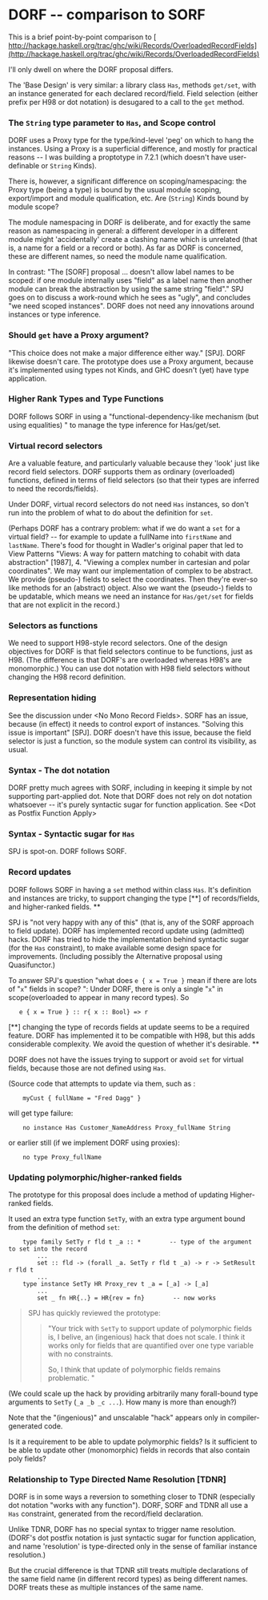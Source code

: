 # DORF -- comparison to SORF



This is a brief point-by-point comparison to
[
http://hackage.haskell.org/trac/ghc/wiki/Records/OverloadedRecordFields](http://hackage.haskell.org/trac/ghc/wiki/Records/OverloadedRecordFields)



I'll only dwell on where the DORF proposal differs.



The 'Base Design' is very similar: a library class `Has`, methods `get/set`, with an instance generated for each declared record/field. Field selection (either prefix per H98 or dot notation) is desugared to a call to the `get` method.


### The `String` type parameter to `Has`, and Scope control



DORF uses a Proxy type for the type/kind-level 'peg' on which to hang the instances. Using a Proxy is a superficial difference, and mostly for practical reasons -- I was building a proptotype in 7.2.1 (which doesn't have user-definable or `String` Kinds).



There is, however, a significant difference on scoping/namespacing: the Proxy type (being a type) is bound by the usual module scoping, export/import and module qualification, etc. Are (`String`) Kinds bound by module scope?



The module namespacing in DORF is deliberate, and for exactly the same reason as namespacing in general: a different developer in a different module might 'accidentally' create a clashing name which is unrelated (that is, a name for a field or a record or both). As far as DORF is concerned, these are different names, so need the module name qualification.



In contrast: "The \[SORF\] proposal ... doesn't allow label names to be scoped: if one module internally uses "field" as a label name then another module can break the abstraction by using the same string "field"." SPJ goes on to discuss a work-round which he sees as "ugly", and concludes "we need scoped instances". DORF does not need any innovations around instances or type inference.


### Should `get` have a Proxy argument?



"This choice does not make a major difference either way." \[SPJ\]. DORF likewise doesn't care. The prototype does use a Proxy argument, because it's implemented using types not Kinds, and GHC doesn't (yet) have type application.


### Higher Rank Types and Type Functions



DORF follows SORF in using a "functional-dependency-like mechanism (but using equalities) " to manage the type inference for Has/get/set.


### Virtual record selectors



Are a valuable feature, and particularly valuable because they 'look' just like record field selectors. DORF supports them as ordinary (overloaded) functions, defined in terms of field selectors (so that their types are inferred to need the records/fields).



Under DORF, virtual record selectors do not need `Has` instances, so don't run into the problem of what to do about the definition for `set`.



(Perhaps DORF has a contrary problem: what if we do want a `set` for a virtual field? -- for example to update a fullName into `firstName` and `lastName`. There's food for thought in Wadler's original paper that led to View Patterns "Views: A way for pattern matching to cohabit with data abstraction" \[1987\], 4. "Viewing a complex number in cartesian and polar coordinates". We may want our implementation of complex to be abstract. We provide (pseudo-) fields to select the coordinates. Then they're ever-so like methods for an (abstract) object. Also we want the (pseudo-) fields to be updatable, which means we need an instance for `Has/get/set` for fields that are not explicit in the record.) 


### Selectors as functions



We need to support H98-style record selectors. One of the design objectives for DORF is that field selectors continue to be functions, just as H98. (The difference is that DORF's are overloaded whereas H98's are monomorphic.)
You can use dot notation with H98 field selectors without changing the H98 record definition.


### Representation hiding



See the discussion under \<No Mono Record Fields\>. SORF has an issue, because (in effect) it needs to control export of instances. "Solving this issue is important" \[SPJ\]. DORF doesn't have this issue, because the field selector is just a function, so the module system can control its visibility, as usual.


### Syntax - The dot notation



DORF pretty much agrees with SORF, including in keeping it simple by not supporting part-applied dot. Note that DORF does not rely on dot notation whatsoever -- it's purely syntactic sugar for function application. See \<Dot as Postfix Function Apply\>


### Syntax - Syntactic sugar for `Has`



SPJ is spot-on. DORF follows SORF.


### Record updates



DORF follows SORF in having a `set` method within class `Has`. It's definition and instances are tricky, to support changing the type \[**\] of records/fields, and higher-ranked fields.
**



SPJ is "not very happy with any of this" (that is, any of the SORF approach to field update). DORF has implemented record update using (admitted) hacks. DORF has tried to hide the implementation behind syntactic sugar (for the `Has` constraint), to make available some design space for improvements. (Including possibly the Alternative proposal using Quasifunctor.)



To answer SPJ's question "what does `e { x = True }` mean if there are lots of "`x`" fields in scope? ": Under DORF, there is only a single "`x`" in scope(overloaded to appear in many record types). So


```wiki
   e { x = True } :: r{ x :: Bool} => r
```


\[**\] changing the type of records fields at update seems to be a required feature. DORF has implemented it to be compatible with H98, but this adds considerable complexity. We avoid the question of whether it's desirable.
**



DORF does not have the issues trying to support or avoid `set` for virtual fields, because those are not defined using `Has`. 



(Source code that attempts to update via them, such as :


```wiki
    myCust { fullName = "Fred Dagg" }
```


will get type failure:


```wiki
    no instance Has Customer_NameAddress Proxy_fullName String
```


or earlier still (if we implement DORF using proxies):


```wiki
    no type Proxy_fullName
```

### Updating polymorphic/higher-ranked fields



The prototype for this proposal does include a method of updating Higher-ranked fields.



It used an extra type function `SetTy`, with an extra type argument bound from the definition of method `set`:


```wiki
    type family SetTy r fld t _a :: *        -- type of the argument to set into the record
        ...
        set :: fld -> (forall _a. SetTy r fld t _a) -> r -> SetResult r fld t
        ...
    type instance SetTy HR Proxy_rev t _a = [_a] -> [_a]
        ...
        set _ fn HR{..} = HR{rev = fn}        -- now works
```

>
>
> SPJ has quickly reviewed the prototype:
>
>
> >
> >
> > "Your trick with `SetTy` to support update of polymorphic fields is, I belive, an (ingenious) hack that does not scale. I think it works only for fields that are quantified over one type variable with no constraints.
> >
> > So, I think that update of polymorphic fields remains problematic. "
> >
> >
>


(We could scale up the hack by providing arbitrarily many forall-bound type arguments to `SetTy` (`_a _b _c ...`). How many is more than enough?)



Note that the "(ingenious)" and unscalable "hack" appears only in compiler-generated code.



Is it a requirement to be able to update polymorphic fields? Is it sufficient to be able to update other (monomorphic) fields in records that also contain poly fields?


### Relationship to Type Directed Name Resolution \[TDNR\]



DORF is in some ways a reversion to something closer to TDNR (especially dot notation "works with any function"). DORF, SORF and TDNR all use a `Has` constraint, generated from the record/field declaration.



Unlike TDNR, DORF has no special syntax to trigger name resolution. (DORF's dot postfix notation is just syntactic sugar for function application, and name 'resolution' is type-directed only in the sense of familiar instance resolution.)



But the crucial difference is that TDNR still treats multiple declarations of the same field name (in different record types) as being different names. DORF treats these as multiple instances of the same name.


